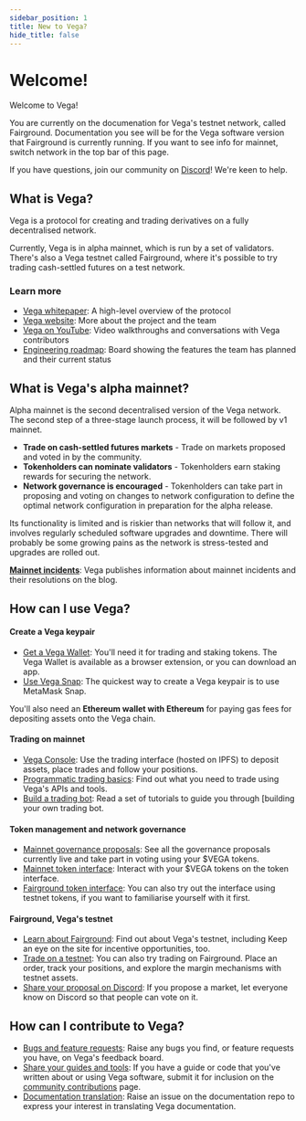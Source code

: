```yaml
---
sidebar_position: 1
title: New to Vega?
hide_title: false
---
```


# Welcome! 
Welcome to Vega! 

You are currently on the documenation for Vega's testnet network, called Fairground. Documentation you see will be for the Vega software version that Fairground is currently running. If you want to see info for mainnet, switch network in the top bar of this page.

If you have questions, join our community on [Discord](https://vega.xyz/discord)! We're keen to help.

## What is Vega?​
Vega is a protocol for creating and trading derivatives on a fully decentralised network. 

Currently, Vega is in alpha mainnet, which is run by a set of validators. There's also a Vega testnet called Fairground, where it's possible to try trading cash-settled futures on a test network.

### Learn more 
* [Vega whitepaper](https://vega.xyz/papers/vega-protocol-whitepaper.pdf): A high-level overview of the protocol
* [Vega website](https://vega.xyz): More about the project and the team
* [Vega on YouTube](https://youtube.com/vegaprotocol): Video walkthroughs and conversations with Vega contributors
* [Engineering roadmap](https://github.com/orgs/vegaprotocol/projects/114/views/4): Board showing the features the team has planned and their current status

## What is Vega's alpha mainnet? 
Alpha mainnet is the second decentralised version of the Vega network. The second step of a three-stage launch process, it will be followed by v1 mainnet.

* **Trade on cash-settled futures markets** - Trade on markets proposed and voted in by the community. <br/>
* **Tokenholders can nominate validators** - Tokenholders earn staking rewards for securing the network.  <br/>
* **Network governance is encouraged** - Tokenholders can take part in proposing and voting on changes to network configuration to define the optimal network configuration in preparation for the alpha release. <br/>

Its functionality is limited and is riskier than networks that will follow it, and involves regularly scheduled software upgrades and downtime. There will probably be some growing pains as the network is stress-tested and upgrades are rolled out.

**[Mainnet incidents](https://blog.vega.xyz/tagged/vega-incident-reports)**: Vega publishes information about mainnet incidents and their resolutions on the blog.

## How can I use Vega?

#### Create a Vega keypair
* [Get a Vega Wallet](../tools/vega-wallet/index.md): You'll need it for trading and staking tokens. The Vega Wallet is available as a browser extension, or you can download an app.
* [Use Vega Snap](../tools/vega-protocol-snap.md): The quickest way to create a Vega keypair is to use MetaMask Snap. 

You'll also need an **Ethereum wallet with Ethereum** for paying gas fees for depositing assets onto the Vega chain.

#### Trading on mainnet
* [Vega Console](https://console.vega.xyz): Use the trading interface (hosted on IPFS) to deposit assets, place trades and follow your positions.
* [Programmatic trading basics](../tutorials/programmatic-trading-basics.md): Find out what you need to trade using Vega's APIs and tools.
* [Build a trading bot](../tutorials/building-a-bot/index.md): Read a set of tutorials to guide you through [building your own trading bot.

#### Token management and network governance 
* [Mainnet governance proposals](https://governance.vega.xyz): See all the governance proposals currently live and take part in voting using your $VEGA tokens.
* [Mainnet token interface](https://governance.vega.xyz/token): Interact with your $VEGA tokens on the token interface.
* [Fairground token interface](https://governance.fairground.wtf/tokens): You can also try out the interface using testnet tokens, if you want to familiarise yourself with it first.

#### Fairground, Vega's testnet
* [Learn about Fairground](https://fairground.wtf): Find out about Vega's testnet, including  Keep an eye on the site for incentive opportunities, too. 
* [Trade on a testnet](https://console.fairground.wtf): You can also try trading on Fairground. Place an order, track your positions, and explore the margin mechanisms with testnet assets. 
* [Share your proposal on Discord](https://vega.xyz/discord): If you propose a market, let everyone know on Discord so that people can vote on it. 

## How can I contribute to Vega?
* [Bugs and feature requests](https://github.com/vegaprotocol/feedback/discussions/): Raise any bugs you find, or feature requests you have, on Vega's feedback board.
* [Share your guides and tools](https://github.com/vegaprotocol/documentation/issues): If you have a guide or code that you've written about or using Vega software, submit it for inclusion on the [community contributions](../tutorials/community-created.md) page.
* [Documentation translation](https://github.com/vegaprotocol/documentation/issues): Raise an issue on the documentation repo to express your interest in translating Vega documentation.